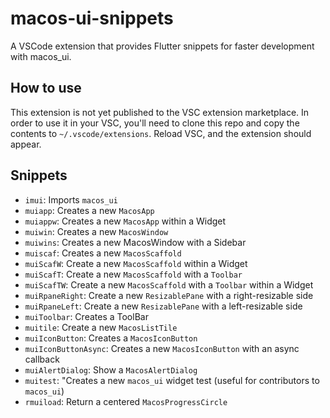 # macos-ui-snippets

A VSCode extension that provides Flutter snippets for faster development with macos_ui.

## How to use
This extension is not yet published to the VSC extension marketplace. In order to use it in your VSC, you'll need to clone this repo and copy the contents to `~/.vscode/extensions`. Reload VSC, and the extension should appear.

## Snippets

* `imui`: Imports `macos_ui`
* `muiapp`: Creates a new `MacosApp`
* `muiappw`: Creates a new `MacosApp` within a Widget
* `muiwin`: Creates a new `MacosWindow`
* `muiwins`: Creates a new MacosWindow with a Sidebar
* `muiscaf`: Creates a new `MacosScaffold`
* `muiScafW`: Create a new `MacosScaffold` within a Widget
* `muiScafT`: Create a new `MacosScaffold` with a `Toolbar`
* `muiScafTW`: Create a new `MacosScaffold` with a `Toolbar` within a Widget
* `muiRpaneRight`: Create a new `ResizablePane` with a right-resizable side
* `muiRpaneLeft`: Create a new `ResizablePane` with a left-resizable side
* `muiToolbar`: Creates a ToolBar
* `muitile`: Create a new `MacosListTile`
* `muiIconButton`: Creates a `MacosIconButton`
* `muiIconButtonAsync`: Creates a new `MacosIconButton` with an async callback
* `muiAlertDialog`: Show a `MacosAlertDialog`
* `muitest`: "Creates a new `macos_ui` widget test (useful for contributors to `macos_ui`)
* `rmuiload`: Return a centered `MacosProgressCircle`